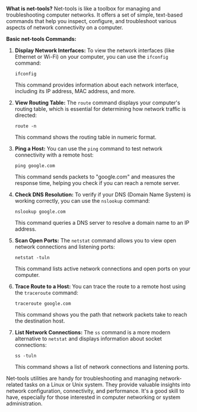 **What is net-tools?**
Net-tools is like a toolbox for managing and troubleshooting computer networks. It offers a set of simple, text-based commands that help you inspect, configure, and troubleshoot various aspects of network connectivity on a computer.

**Basic net-tools Commands:**

1. **Display Network Interfaces:**
   To view the network interfaces (like Ethernet or Wi-Fi) on your computer, you can use the `ifconfig` command:

   ```
   ifconfig
   ```

   This command provides information about each network interface, including its IP address, MAC address, and more.

2. **View Routing Table:**
   The `route` command displays your computer's routing table, which is essential for determining how network traffic is directed:

   ```
   route -n
   ```

   This command shows the routing table in numeric format.

3. **Ping a Host:**
   You can use the `ping` command to test network connectivity with a remote host:

   ```
   ping google.com
   ```

   This command sends packets to "google.com" and measures the response time, helping you check if you can reach a remote server.

4. **Check DNS Resolution:**
   To verify if your DNS (Domain Name System) is working correctly, you can use the `nslookup` command:

   ```
   nslookup google.com
   ```

   This command queries a DNS server to resolve a domain name to an IP address.

5. **Scan Open Ports:**
   The `netstat` command allows you to view open network connections and listening ports:

   ```
   netstat -tuln
   ```

   This command lists active network connections and open ports on your computer.

6. **Trace Route to a Host:**
   You can trace the route to a remote host using the `traceroute` command:

   ```
   traceroute google.com
   ```

   This command shows you the path that network packets take to reach the destination host.

7. **List Network Connections:**
   The `ss` command is a more modern alternative to `netstat` and displays information about socket connections:

   ```
   ss -tuln
   ```

   This command shows a list of network connections and listening ports.

Net-tools utilities are handy for troubleshooting and managing network-related tasks on a Linux or Unix system. They provide valuable insights into network configuration, connectivity, and performance. It's a good skill to have, especially for those interested in computer networking or system administration.
